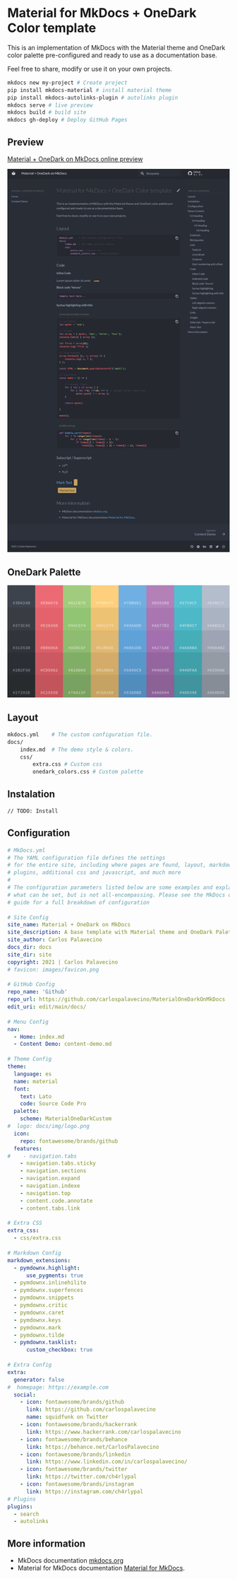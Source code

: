 # Material for MkDocs + OneDark Color template

This is an implementation of MkDocs with the Material theme and OneDark color palette pre-configured and ready to use as a documentation base.

Feel free to share, modify or use it on your own projects.

``` bash
mkdocs new my-project # Create project
pip install mkdocs-material # install material theme
pip install mkdocs-autolinks-plugin # autolinks plugin
mkdocs serve # live preview
mkdocs build # build site
mkdocs gh-deploy # Deploy GitHub Pages
```

## Preview 

[Material + OneDark on MkDocs online preview](https://carlospalavecino.github.io/MaterialOneDarkOnMkDocs/)

![screenshoot](docs/img/screenshoot.jpg)

## OneDark Palette

![OneDarkPalette](docs/img/palette.jpg)

## Layout

```bash
mkdocs.yml    # The custom configuration file.
docs/
    index.md  # The demo style & colors.
	css/
		extra.css # Custom css
		onedark_colors.css # Custom palette
```

## Instalation
``` bash
// TODO: Install
```
## Configuration
``` yaml title="mkdocks.yml"
# MkDocs.yml
# The YAML configuration file defines the settings
# for the entire site, including where pages are found, layout, markdown extensions,
# plugins, additional css and javascript, and much more
#
# The configuration parameters listed below are some examples and explainations of
# what can be set, but is not all-encompassing. Please see the MkDocs online user
# guide for a full breakdown of configuration

# Site Config
site_name: Material + OneDark on MkDocs 
site_description: A base template with Material theme and OneDark Palette for MkDocs
site_author: Carlos Palavecino
docs_dir: docs
site_dir: site
copyright: 2021 | Carlos Palavecino
# favicon: images/favicon.png

# GitHub Config
repo_name: 'Github'
repo_url: https://github.com/carlospalavecino/MaterialOneDarkOnMkDocs
edit_uri: edit/main/docs/ 

# Menu Config
nav:
  - Home: index.md
  - Content Demo: content-demo.md

# Theme Config
theme: 
  language: es
  name: material
  font:
    text: Lato
    code: Source Code Pro
  palette:
    scheme: MaterialOneDarkCustom
#  logo: docs/img/logo.png
  icon:
    repo: fontawesome/brands/github
  features:
#    - navigation.tabs
    - navigation.tabs.sticky
    - navigation.sections
    - navigation.expand
    - navigation.indexe
    - navigation.top
    - content.code.annotate
    - content.tabs.link

# Extra CSS
extra_css:
  - css/extra.css

# Markdown Config
markdown_extensions:
  - pymdownx.highlight:
      use_pygments: true
  - pymdownx.inlinehilite
  - pymdownx.superfences
  - pymdownx.snippets
  - pymdownx.critic
  - pymdownx.caret
  - pymdownx.keys
  - pymdownx.mark
  - pymdownx.tilde
  - pymdownx.tasklist:
      custom_checkbox: true

# Extra Config
extra:
  generator: false
#  homepage: https://example.com
  social:
    - icon: fontawesome/brands/github
      link: https://github.com/carlospalavecino
      name: squidfunk on Twitter
    - icon: fontawesome/brands/hackerrank
      link: https://www.hackerrank.com/carlospalavecino
    - icon: fontawesome/brands/behance
      link: https://behance.net/CarlosPalavecino
    - icon: fontawesome/brands/linkedin
      link: https://www.linkedin.com/in/carlospalavecino/
    - icon: fontawesome/brands/twitter
      link: https://twitter.com/ch4rlypal
    - icon: fontawesome/brands/instagram
      link: https://instagram.com/ch4rlypal
# Plugins 
plugins:
  - search
  - autolinks
```


## More information
- MkDocs documentation [mkdocs.org](https://www.mkdocs.org)
- Material for MkDocs documentation [Material for MkDocs](https://squidfunk.github.io/mkdocs-material).
